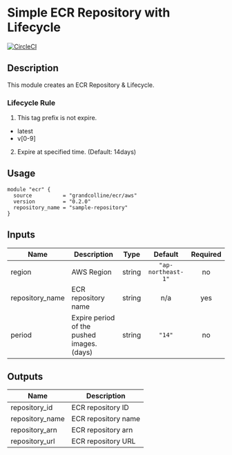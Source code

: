 # Simple ECR Repository with Lifecycle

[![CircleCI](https://circleci.com/gh/grandcolline/terraform-aws-ecr.svg?style=svg)](https://circleci.com/gh/grandcolline/terraform-aws-ecr)

## Description

This module creates an ECR Repository & Lifecycle.

### Lifecycle Rule

1. This tag prefix is not expire.

* latest
* v[0-9]

2. Expire at specified time. (Default: 14days)

## Usage

```hcl
module "ecr" {
  source          = "grandcolline/ecr/aws"
  version         = "0.2.0"
  repository_name = "sample-repository"
}
```

## Inputs

| Name | Description | Type | Default | Required |
|------|-------------|:----:|:-----:|:-----:|
| region | AWS Region | string | `"ap-northeast-1"` | no |
| repository\_name | ECR repository name | string | n/a | yes |
| period | Expire period of the pushed images. (days) | string | `"14"` | no |

## Outputs

| Name | Description |
|------|-------------|
| repository\_id | ECR repository ID |
| repository\_name | ECR repository name |
| repository\_arn | ECR repository arn |
| repository\_url | ECR repository URL |

